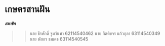 # เกษตรสานฝัน
***สมาชิก***
>>นาย ธีรศักดิ์ จูมวันทา 62114540462
>>นาย กิตติขจร แก้วกุลา 63114540349
>>นาย พัสกร ชมเดช 63114540545
